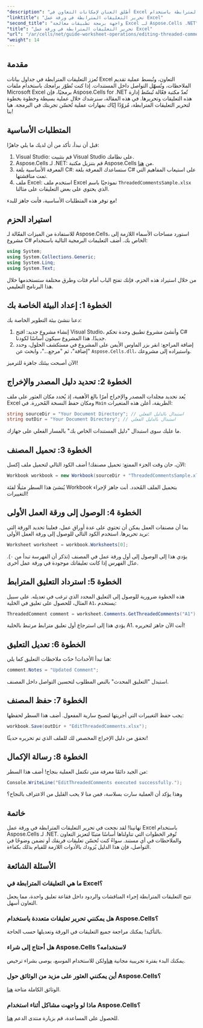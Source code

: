 ```yaml
---
"description": "أطلق العنان لإمكانات التعاون في Excel مع دليلنا الشامل حول تحرير التعليقات المترابطة باستخدام Aspose.Cells لـ .NET. تقدم هذه المقالة نهجًا واضحًا وخطوة بخطوة لتحسين التواصل داخل جداول بيانات Excel."
"linktitle": "تحرير التعليقات المترابطة في ورقة عمل Excel"
"second_title": "واجهة برمجة تطبيقات معالجة Excel لـ Aspose.Cells .NET"
"title": "تحرير التعليقات المترابطة في ورقة عمل Excel"
"url": "/ar/cells/net/guide-worksheet-operations/editing-threaded-comments/"
"weight": 14
---
```


## مقدمة

تُعزز التعليقات المترابطة في جداول بيانات Excel التعاون، وتُبسط عملية تقديم الملاحظات، وتُسهّل التواصل داخل المستندات. إذا كنت تُطوّر برامجك باستخدام ملفات Microsoft Excel برمجيًا، فإن Aspose.Cells for .NET تُعدّ مكتبة فعّالة تُبسّط إدارة هذه التعليقات وتحريرها. في هذه المقالة، سنرشدك خلال عملية بسيطة وخطوة بخطوة لتحرير التعليقات المترابطة، مُزوّدًا إيّاك بمهارات عملية تُحسّن تجربتك في البرمجة. هيا بنا!

## المتطلبات الأساسية
قبل أن نبدأ، تأكد من أن لديك ما يلي جاهزًا:

1. Visual Studio: قم بتثبيت Visual Studio على نظامك.
2. Aspose.Cells لـ .NET: قم بتنزيل مكتبة Aspose.Cells من [هنا](https://releases.aspose.com/cells/net/).
3. المعرفة الأساسية بلغة C#: ستساعدك المعرفة بلغة C# على استيعاب المفاهيم التي تمت مناقشتها.
4. ملف Excel: استخدم ملف Excel نموذجيًا باسم `ThreadedCommentsSample.xlsx` الذي يحتوي على بعض التعليقات على مثالنا.

مع توفر هذه المتطلبات الأساسية، فأنت جاهز للبدء!

## استيراد الحزم
للاستفادة من الميزات الفعّالة لـ Aspose.Cells، استورد مساحات الأسماء اللازمة إلى مشروع C# الخاص بك. أضف التعليمات البرمجية التالية باستخدام:

```csharp
using System;
using System.Collections.Generic;
using System.Linq;
using System.Text;
```

من خلال استيراد هذه الحزم، فإنك تفتح الباب أمام فئات وطرق مختلفة ستستخدمها خلال هذا البرنامج التعليمي.

## الخطوة 1: إعداد البيئة الخاصة بك
دعنا ننشئ بيئة التطوير الخاصة بك:

1. إنشاء مشروع جديد: افتح Visual Studio، وأنشئ مشروع تطبيق وحدة تحكم C# جديدًا. هذا المشروع سيكون أساسًا لكودنا.
2. إضافة المراجع: انقر بزر الماوس الأيمن على المشروع في مستكشف الحلول، وحدد "إضافة"، ثم "مرجع..."، وابحث عن `Aspose.Cells.dll`، واستيراده إلى مشروعك.

الآن أصبحت بيئتك جاهزة للترميز!

## الخطوة 2: تحديد دليل المصدر والإخراج
يُعد تحديد مجلدات المصدر والإخراج أمرًا بالغ الأهمية، إذ يُحدد مكان العثور على ملف Excel ومكان حفظ النسخة المُحررة. في `Main` الطريقة، أعلن هذه المتغيرات:

```csharp
string sourceDir = "Your Document Directory"; // استبدال بالدليل الفعلي
string outDir = "Your Document Directory"; // استبدال بالدليل الفعلي
```

ما عليك سوى استبدال "دليل المستندات الخاص بك" بالمسار الفعلي على جهازك.

## الخطوة 3: تحميل المصنف
الآن، حان وقت الجزء الممتع: تحميل مصنفك! أضف الكود التالي لتحميل ملف إكسل:

```csharp
Workbook workbook = new Workbook(sourceDir + "ThreadedCommentsSample.xlsx");
```

يُنشئ هذا السطر مثيلًا لفئة Workbook بتحميل الملف المُحدد. أنت جاهز لإجراء التغييرات!

## الخطوة 4: الوصول إلى ورقة العمل الأولى
بما أن مصنفات العمل يمكن أن تحتوي على عدة أوراق عمل، فعلينا تحديد الورقة التي نريد تحريرها. استخدم الكود التالي للوصول إلى ورقة العمل الأولى:

```csharp
Worksheet worksheet = workbook.Worksheets[0];
```

يؤدي هذا إلى الوصول إلى أول ورقة عمل في المصنف (تذكر أن الفهرسة تبدأ من ٠). عدّل الفهرس إذا كانت تعليقاتك موجودة في ورقة عمل أخرى.

## الخطوة 5: استرداد التعليق المترابط
هذه الخطوة ضرورية للوصول إلى التعليق المحدد الذي ترغب في تعديله. على سبيل المثال، للحصول على تعليق في الخلية `A1`، يستخدم:

```csharp
ThreadedComment comment = worksheet.Comments.GetThreadedComments("A1")[0];
```

يؤدي هذا إلى استرجاع أول تعليق مترابط مرتبط بالخلية A1. أنت الآن جاهز لتحريره!

## الخطوة 6: تعديل التعليق
هنا تبدأ الأحداث! حدّث ملاحظات التعليق كما يلي:

```csharp
comment.Notes = "Updated Comment";
```

استبدل "التعليق المحدث" بالنص المطلوب لتحسين التواصل داخل المصنف.

## الخطوة 7: حفظ المصنف
يجب حفظ التغييرات التي أجريتها لتصبح سارية المفعول. أضف هذا السطر لحفظها:

```csharp
workbook.Save(outDir + "EditThreadedComments.xlsx");
```

تحقق من دليل الإخراج المخصص لك للملف الذي تم تحريره حديثًا!

## الخطوة 8: رسالة الإكمال
من الجيد دائمًا معرفة متى تكتمل العملية بنجاح! أضف هذا السطر:

```csharp
Console.WriteLine("EditThreadedComments executed successfully.");
```

وهذا يؤكد أن العملية سارت بسلاسة، فمن منا لا يحب القليل من الاعتراف بالنجاح؟

## خاتمة
تهانينا! لقد نجحت في تحرير التعليقات المترابطة في ورقة عمل Excel باستخدام Aspose.Cells لـ .NET. تُوفر الخطوات التي تناولناها أساسًا متينًا لتعزيز التعاون والملاحظات في أي مستند. سواءً كنت تُحسّن تعليقات فريقك أو تضمن وضوحًا في التواصل، فإن هذا الدليل يُزودك بالأدوات اللازمة للقيام بذلك بكفاءة.

## الأسئلة الشائعة

### ما هي التعليقات المترابطة في Excel؟
تتيح التعليقات المترابطة إجراء المناقشات والردود داخل فقاعة تعليق واحدة، مما يجعل التعاون أسهل.

### هل يمكنني تحرير تعليقات متعددة باستخدام Aspose.Cells؟
بالتأكيد! يمكنك مراجعة جميع التعليقات في الورقة وتعديلها حسب الحاجة.

### هل أحتاج إلى شراء Aspose.Cells لاستخدامه؟
يمكنك البدء بفترة تجريبية مجانية [هنا](https://releases.aspose.com/)ولكن للاستخدام الموسع، يوصى بشراء ترخيص.

### أين يمكنني العثور على مزيد من الوثائق حول Aspose.Cells؟
الوثائق الكاملة متاحة [هنا](https://reference.aspose.com/cells/net/).

### ماذا لو واجهت مشاكل أثناء استخدام Aspose.Cells؟
للحصول على المساعدة، قم بزيارة منتدى الدعم [هنا](https://forum.aspose.com/c/cells/9).